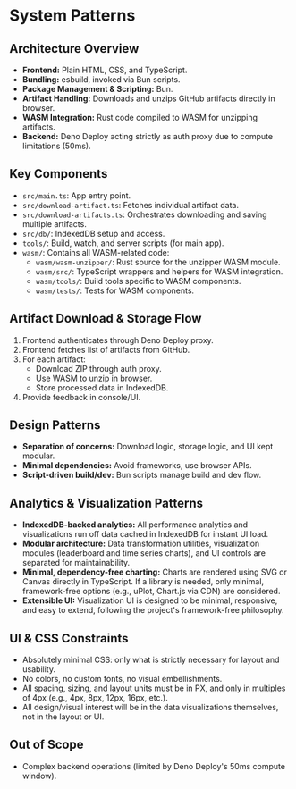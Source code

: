 # System Patterns

## Architecture Overview
- **Frontend:** Plain HTML, CSS, and TypeScript.
- **Bundling:** esbuild, invoked via Bun scripts.
- **Package Management & Scripting:** Bun.
- **Artifact Handling:** Downloads and unzips GitHub artifacts directly in browser.
- **WASM Integration:** Rust code compiled to WASM for unzipping artifacts.
- **Backend:** Deno Deploy acting strictly as auth proxy due to compute limitations (50ms).

## Key Components
- `src/main.ts`: App entry point.
- `src/download-artifact.ts`: Fetches individual artifact data.
- `src/download-artifacts.ts`: Orchestrates downloading and saving multiple artifacts.
- `src/db/`: IndexedDB setup and access.
- `tools/`: Build, watch, and server scripts (for main app).
- `wasm/`: Contains all WASM-related code:
  - `wasm/wasm-unzipper/`: Rust source for the unzipper WASM module.
  - `wasm/src/`: TypeScript wrappers and helpers for WASM integration.
  - `wasm/tools/`: Build tools specific to WASM components.
  - `wasm/tests/`: Tests for WASM components.

## Artifact Download & Storage Flow
1. Frontend authenticates through Deno Deploy proxy.
2. Frontend fetches list of artifacts from GitHub.
3. For each artifact:
   - Download ZIP through auth proxy.
   - Use WASM to unzip in browser.
   - Store processed data in IndexedDB.
4. Provide feedback in console/UI.

## Design Patterns
- **Separation of concerns:** Download logic, storage logic, and UI kept modular.
- **Minimal dependencies:** Avoid frameworks, use browser APIs.
- **Script-driven build/dev:** Bun scripts manage build and dev flow.

## Analytics & Visualization Patterns
- **IndexedDB-backed analytics:** All performance analytics and visualizations run off data cached in IndexedDB for instant UI load.
- **Modular architecture:** Data transformation utilities, visualization modules (leaderboard and time series charts), and UI controls are separated for maintainability.
- **Minimal, dependency-free charting:** Charts are rendered using SVG or Canvas directly in TypeScript. If a library is needed, only minimal, framework-free options (e.g., uPlot, Chart.js via CDN) are considered.
- **Extensible UI:** Visualization UI is designed to be minimal, responsive, and easy to extend, following the project's framework-free philosophy.

## UI & CSS Constraints
- Absolutely minimal CSS: only what is strictly necessary for layout and usability.
- No colors, no custom fonts, no visual embellishments.
- All spacing, sizing, and layout units must be in PX, and only in multiples of 4px (e.g., 4px, 8px, 12px, 16px, etc.).
- All design/visual interest will be in the data visualizations themselves, not in the layout or UI.

## Out of Scope
- Complex backend operations (limited by Deno Deploy's 50ms compute window).
